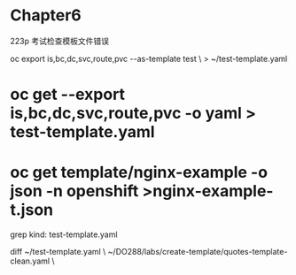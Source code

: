 # Chapter6
223p
考试检查模板文件错误

oc export is,bc,dc,svc,route,pvc --as-template test \    > ~/test-template.yaml

# oc get --export is,bc,dc,svc,route,pvc  -o yaml  > test-template.yaml

# oc get template/nginx-example -o json -n openshift >nginx-example-t.json

grep kind: test-template.yaml
  
diff ~/test-template.yaml \    ~/DO288/labs/create-template/quotes-template-clean.yaml \
  